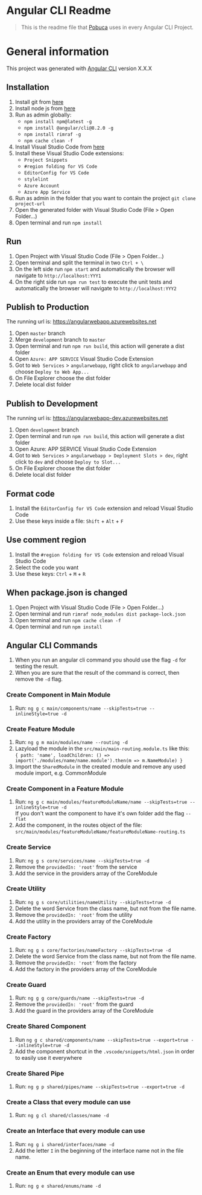 # Angular CLI Readme
> This is the readme file that [Pobuca](https://www.pobuca.com) uses in every Angular CLI Project.


# General information
This project was generated with [Angular CLI](https://github.com/angular/angular-cli) version X.X.X


## Installation
 1. Install git from [here](https://git-scm.com/download/win)
 2. Install node js from [here](https://nodejs.org/en/download)
 3. Run as admin globally:   
    + `npm install npm@latest -g`  
	+ `npm install @angular/cli@8.2.0 -g` 
    + `npm install rimraf -g` 
	+ `npm cache clean -f` 
 4. Install Visual Studio Code from [here](https://code.visualstudio.com) 
 5. Install these Visual Studio Code extensions:   
    + `Project Snippets`
	+ `#region folding for VS Code`
	+ `EditorConfig for VS Code`
	+ `stylelint`
	+ `Azure Account`
	+ `Azure App Service`
 6. Run as admin in the folder that you want to contain the project `git clone project-url`
 7. Open the generated folder with Visual Studio Code (File > Open Folder...)
 8. Open terminal and run `npm install`


## Run
 1. Open Project with Visual Studio Code (File > Open Folder...)
 2. Open terminal and split the terminal in two `Ctrl + \`
 3. On the left side run `npm start` and automatically the browser will navigate to `http://localhost:YYY1`
 4. On the right side run `npm run test` to execute the unit tests and automatically the browser will navigate to `http://localhost:YYY2`


## Publish to Production
The running url is: https://angularwebapp.azurewebsites.net  
 1. Open `master` branch
 2. Merge `development` branch to `master`
 3. Open terminal and run `npm run build`, this action will generate a dist folder
 4. Open `Azure: APP SERVICE` Visual Studio Code Extension
 5. Got to `Web Services` > `angularwebapp`, right click to `angularwebapp` and choose `Deploy to Web App...`
 6. On File Explorer choose the dist folder
 7. Delete local dist folder


## Publish to Development
The running url is: https://angularwebapp-dev.azurewebsites.net  
 1. Open `development` branch
 2. Open terminal and run `npm run build`, this action will generate a dist folder
 3. Open Azure: APP SERVICE Visual Studio Code Extension
 4. Got to `Web Services` > `angularwebapp > Deployment Slots > dev`, right click to `dev` and choose `Deploy to Slot...`
 5. On File Explorer choose the dist folder
 6. Delete local dist folder


## Format code
 1. Install the `EditorConfig for VS Code` extension and reload Visual Studio Code
 2. Use these keys inside a file: `Shift` + `Alt` + `F`


## Use comment region
 1. Install the `#region folding for VS Code` extension and reload Visual Studio Code
 2. Select the code you want
 3. Use these keys: `Ctrl` + `M` + `R`


## When package.json is changed
 1. Open Project with Visual Studio Code (File > Open Folder...)
 2. Open terminal and run `rimraf node_modules dist package-lock.json`  
 3. Open terminal and run `npm cache clean -f`  
 4. Open terminal and run `npm install`  


## Angular CLI Commands
 1. When you run an angular cli command you should use the flag `-d` for testing the result.  
 2. When you are sure that the result of the command is correct, then remove the `-d` flag.

### Create Component in Main Module
 1. Run: `ng g c main/components/name --skipTests=true --inlineStyle=true -d`

### Create Feature Module
 1. Run: `ng g m main/modules/name --routing -d`  
 2. Lazyload the module in the `src/main/main-routing.module.ts` like this:  
    `{ path: 'name', loadChildren: () => import('./modules/name/name.module').then(m => m.NameModule) }`
 3. Import the `SharedModule` in the created module and remove any used module import, e.g. CommonModule

### Create Component in a Feature Module
 1. Run: `ng g c main/modules/featureModuleName/name --skipTests=true --inlineStyle=true -d`    
    If you don't want the component to have it's own folder add the flag `--flat`
 2. Add the component, in the routes object of the file: `src/main/modules/featureModuleName/featureModuleName-routing.ts`

### Create Service
 1. Run: `ng g s core/services/name --skipTests=true -d`  
 2. Remove the `providedIn: 'root'` from the service
 2. Add the service in the providers array of the CoreModule

### Create Utility
 1. Run: `ng g s core/utilities/nameUtility --skipTests=true -d`  
 2. Delete the word Service from the class name, but not from the file name.
 3. Remove the `providedIn: 'root'` from the utility
 4. Add the utility in the providers array of the CoreModule

### Create Factory
 1. Run: `ng g s core/factories/nameFactory --skipTests=true -d`
 2. Delete the word Service from the class name, but not from the file name.
 3. Remove the `providedIn: 'root'` from the factory
 4. Add the factory in the providers array of the CoreModule

### Create Guard
 1. Run: `ng g g core/guards/name --skipTests=true -d`
 2. Remove the `providedIn: 'root'` from the guard
 3. Add the guard in the providers array of the CoreModule

### Create Shared Component
 1. Run `ng g c shared/components/name --skipTests=true --export=true --inlineStyle=true -d`
 2. Add the component shortcut in the `.vscode/snippets/html.json` in order to easily use it everywhere

### Create Shared Pipe
 1. Run: `ng g p shared/pipes/name --skipTests=true --export=true -d`  

### Create a Class that every module can use
 1. Run: `ng g cl shared/classes/name -d`  

### Create an Interface that every module can use
 1. Run: `ng g i shared/interfaces/name -d`  
 2. Add the letter `I` in the beginning of the interface name not in the file name.

### Create an Enum  that every module can use
 1. Run: `ng g e shared/enums/name -d`  
